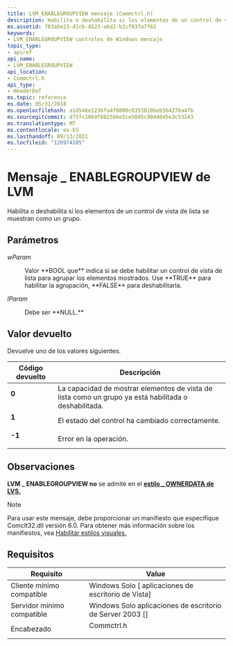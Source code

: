 ```yaml
---
title: LVM_ENABLEGROUPVIEW mensaje (Commctrl.h)
description: Habilita o deshabilita si los elementos de un control de vista de lista se muestran como un grupo.
ms.assetid: 783a5e23-d1cb-4523-a6d2-b2cf93fa7f62
keywords:
- LVM_ENABLEGROUPVIEW controles de Windows mensaje
topic_type:
- apiref
api_name:
- LVM_ENABLEGROUPVIEW
api_location:
- Commctrl.h
api_type:
- HeaderDef
ms.topic: reference
ms.date: 05/31/2018
ms.openlocfilehash: a1d546e1236fa4f0800c0353810beb5b427ba4fb
ms.sourcegitcommit: d75fc10b9f0825bbe5ce5045c90d4045e3c53243
ms.translationtype: MT
ms.contentlocale: es-ES
ms.lasthandoff: 09/13/2021
ms.locfileid: "126974105"
---
```

# <a name="lvm_enablegroupview-message"></a>Mensaje \_ ENABLEGROUPVIEW de LVM

Habilita o deshabilita si los elementos de un control de vista de lista se muestran como un grupo.

## <a name="parameters"></a>Parámetros

<dl> <dt>

*wParam* 
</dt> <dd>Valor **BOOL que** indica si se debe habilitar un control de vista de lista para agrupar los elementos mostrados. Use **TRUE** para habilitar la agrupación, **FALSE** para deshabilitarla. </dd> <dt>

*lParam* 
</dt> <dd>Debe ser **NULL.**</dd> </dl>

## <a name="return-value"></a>Valor devuelto

Devuelve uno de los valores siguientes.



| Código devuelto                                                                       | Descripción                                                                                  |
|-----------------------------------------------------------------------------------|----------------------------------------------------------------------------------------------|
| <dl> <dt>**0**</dt> </dl>  | La capacidad de mostrar elementos de vista de lista como un grupo ya está habilitada o deshabilitada.<br/> |
| <dl> <dt>**1**</dt> </dl>  | El estado del control ha cambiado correctamente.<br/>                                |
| <dl> <dt>**-1**</dt> </dl> | Error en la operación.<br/>                                                             |



 

## <a name="remarks"></a>Observaciones

**LVM \_ ENABLEGROUPVIEW no** se admite en el [**estilo \_ OWNERDATA de LVS.**](list-view-window-styles.md)

> [!Note]  
> Para usar este mensaje, debe proporcionar un manifiesto que especifique Comclt32.dll versión 6.0. Para obtener más información sobre los manifiestos, vea [Habilitar estilos visuales.](cookbook-overview.md)

 

## <a name="requirements"></a>Requisitos



| Requisito | Value |
|-------------------------------------|---------------------------------------------------------------------------------------|
| Cliente mínimo compatible<br/> | Windows Solo \[ aplicaciones de escritorio de Vista\]<br/>                                        |
| Servidor mínimo compatible<br/> | Windows Solo aplicaciones de escritorio de Server 2003 \[\]<br/>                                  |
| Encabezado<br/>                   | <dl> <dt>Commctrl.h</dt> </dl> |



 

 






